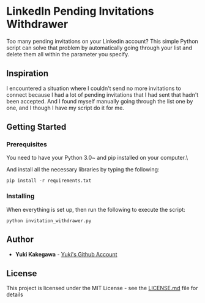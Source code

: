 # **LinkedIn Pending Invitations Withdrawer**

Too many pending invitations on your Linkedin account? 
This simple Python script can solve that problem by automatically going through your list and delete them all within the parameter you specify.

## **Inspiration**

I encountered a situation where I couldn't send no more invitations to connect because I had a lot of pending invitations that I had sent that hadn't been accepted. And I found myself manually going through the list one by one, and I though I have my script do it for me.

## **Getting Started**

### **Prerequisites**

You need to have your Python 3.0~ and pip installed on your computer.\

And install all the necessary libraries by typing the following:
```
pip install -r requirements.txt
```

### **Installing**

When everything is set up, then run the following to execute the script:

```
python invitation_withdrawer.py
```


## **Author**

* **Yuki Kakegawa** - [Yuki's Github Account](https://github.com/stuffbyyuki)

<!-- See also the list of [contributors](https://github.com/your/project/contributors) who participated in this project. -->

## **License**

This project is licensed under the MIT License - see the [LICENSE.md](LICENSE.md) file for details
